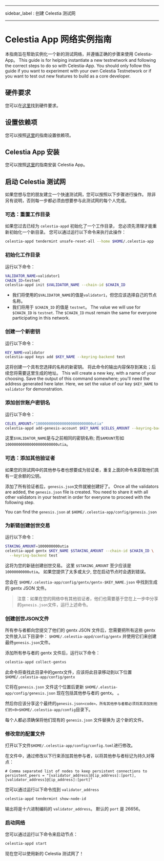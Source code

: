 - - -
sidebar_label : 创建 Celestia 测试网
- - -

# Celestia App 网络实例指南

本指南旨在帮助实例化一个新的测试网络，并遵循正确的步骤来使用 Celestia-App。 This guide is for helping instantiate a new testnetwork and following the correct steps to do so with Celestia-App. You should only follow this guide if you want to experiment with your own Celestia Testnetwork or if you want to test out new features to build as a core developer.

## 硬件要求

您可以在[这里](../nodes/validator-node.md#hardware-requirements)找到硬件要求。

## 设置依赖项

您可以按照[这里](./environment.md)的指南设置依赖项。

## Celestia App 安装

您可以按照[这里](./celestia-app.md)的指南安装 Celestia App。

## 启动 Celestia 测试网

如果您想与您的朋友建立一个快速测试网，您可以按照以下步骤进行操作。 除非另有说明，否则每一步都必须由想要参与此测试网的每个人完成。

### 可选：重置工作目录

如果您过去已经为 `celestia-appd` 初始化了一个工作目录， 您必须先清理才能重新初始化一个新目录。 您可以通过运行以下命令来执行此操作：

```sh
celestia-appd tendermint unsafe-reset-all --home $HOME/.celestia-app
```

### 初始化工作目录

运行以下命令：

```sh
VALIDATOR_NAME=validator1
CHAIN_ID=testnet
celestia-appd init $VALIDATOR_NAME --chain-id $CHAIN_ID
```

* 我们将使用的`$VALIDATOR_NAME`的值是`validator1`，但您应该选择自己的节点名称。
* 我们将用于 `$CHAIN_ID` 的值是 `testnet`。 The value we will use for `$CHAIN_ID` is `testnet`. The `$CHAIN_ID` must remain the same for everyone participating in this network.

### 创建一个新密钥

运行以下命令：

```sh
KEY_NAME=validator
celestia-appd keys add $KEY_NAME --keyring-backend test
```

这将创建一个具有您选择的名称的新密钥。 将此命令的输出内容保存到某处；后续您将需要这里生成的地址。 This will create a new key, with a name of your choosing. Save the output of this command somewhere; you'll need the address generated here later. Here, we set the value of our key `$KEY_NAME` to `validator` for demonstration.

### 添加创世账户密钥名

运行以下命令：

```sh
CELES_AMOUNT="10000000000000000000000000utia"
celestia-appd add-genesis-account $KEY_NAME $CELES_AMOUNT --keyring-backend test
```

这里`$VALIDATOR_NAME`是与之前相同的密钥名称; 而`$AMOUNT`形如`100000000000000000000000utia`。

### 可选：添加其他验证者

如果您的测试网中的其他参与者也想要成为验证者，重复上面的命令来获取他们具有一定余额的公钥。

添加了所有验证者后，`genesis.json`文件就被创建好了。 Once all the validators are added, the `genesis.json` file is created. You need to share it with all other validators in your testnet in order for everyone to proceed with the following step.

You can find the `genesis.json` at `$HOME/.celestia-app/config/genesis.json`

### 为新链创建创世交易

运行以下命令：

```sh
STAKING_AMOUNT=1000000000utia
celestia-appd gentx $KEY_NAME $STAKING_AMOUNT --chain-id $CHAIN_ID \
  --keyring-backend test
```

这将为您的新链创建创世交易。 这里 `$STAKING_AMOUNT` 至少应该是 `10000000000utia`。 如果您提供了太多或太少, 您在启动节点时会遇到错误。

您会在 `$HOME/.celestia-app/config/gentx/gentx-$KEY_NAME.json` 中找到生成的 gentx JSON 文件。

> 注意：如果在您的网络中有其他验证者，他们也需要基于您在上一步中分享的`genesis.json`文件，运行上述命令。

### 创建创世JSON文件

所有参与者都向您提交了他们的 gentx JSON 文件后，您需要把所有这些 gentx 文件放入以下目录中： `$HOME/.celestia-appd/config/gentx` 并使用它们来创建最终`genesis.json`文件。

添加所有参与者的 gentx 文件后，运行以下命令：

```sh
celestia-appd collect-gentxs
```

此命令将查找此目录中的gentx文件，应该将此目录移动到以下位置`$HOME/.celestia-app/config/gentx`

它将在`genesis.json` 文件这个位置后更新 `$HOME/.elestia-app/config/genesis.json` 现在包括其他参与者的 gentx。 。

然后你应该分享这个最终的`genesis.json<code>。所有其他参与者都必须将其添加到他们的<0>$HOME/.celestia-app/config`目录下。

每个人都必须确保将他们现有的 `genesis.json` 文件替换为 这个新的文件。

### 修改您的配置文件

打开以下文件`$HOME/.celestia-app/config/config.toml`进行修改。

在文件中，通过修改以下行来添加其他参与者，以将其他参与者标记为持久对等点：

```text
# Comma separated list of nodes to keep persistent connections to
persistent_peers = "[validator_address]@[ip_address]:[port],[validator_address]@[ip_address]:[port]"
```

您可以通过运行以下命令找到 `validator_address`

```sh
celestia-appd tendermint show-node-id
```

输出将是十六进制编码的 `validator_address`。 默认的 `port` 是 26656。

### 启动网络

您可以通过运行以下命令来启动节点：

```sh
celestia-appd start
```

现在您可以使用新的 Celestia 测试网了！
